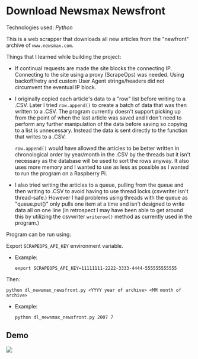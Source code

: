 # Download Newsmax Newsfront

Technologies used: *Python*
&nbsp;

This is a web scrapper that downloads all new articles from the "newfront" archive of ```www.newsmax.com```.

Things that I learned while building the project:

- If continual requests are made the site blocks the connecting IP. Connecting to the site using a proxy (ScrapeOps) was needed. Using backoff/retry and custom User Agent strings/headers did not circumvent the eventual IP block.
- I originally copied each article's data to a "row" list before writing to a .CSV. Later I tried ```row.append()``` to create a batch of data that was then written to a .CSV. The program currently doesn't support picking up from the point of when the last article was saved and I don't need to perform any further manipulation of the data before saving so copying to a list is unnecessary. Instead the data is sent directly to the function that writes to a .CSV.
  
  ```row.append()``` would have allowed the articles to be better written in chronological order by year/month in the .CSV by the threads but it isn't necessary as the database will be used to sort the rows anyway. It also uses more memory and I wanted to use as less as possible as I wanted to run the program on a Raspberry Pi.
- I also tried writing the articles to a queue, pulling from the queue and then writing to .CSV to avoid having to use thread locks (csvwriter isn't thread-safe.) However I had problems using threads with the queue as "queue.put()" only pulls one item at a time and isn't designed to write data all on one line (in retrospect I may have been able to get around this by utilizing the csvwriter ```writerow()``` method as currently used in the program.)
&nbsp;

Program can be run using:

Export ```SCRAPEOPS_API_KEY``` environment variable.

- Example:
  
  ```export SCRAPEOPS_API_KEY=11111111-2222-3333-4444-555555555555```

Then:

    python dl_newsmax_newsfront.py <YYYY year of archive> <MM month of archive>
    
- Example:

    ```python dl_newsmax_newsfront.py 2007 7```



## Demo

![](Download_Newsmax_Newsfront_Demo__10-18-2025.gif)